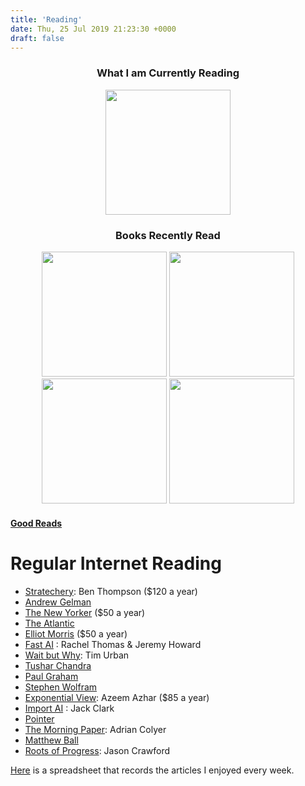 ```yaml
---
title: 'Reading'
date: Thu, 25 Jul 2019 21:23:30 +0000
draft: false
---
```


<center>

### What I am Currently Reading

<img src="/img/HTE.jpg" width="200">

### Books Recently Read

<img src="/img/exhalation.jpg" width="200">

<img src="/img/hyperion.jpg" width="200">

<img src="/img/trick_mirror.png" width="200">

<img src="/img/CWF.jpg" width="200">





</center>

#### [Good Reads](https://www.goodreads.com/user/show/75265124-judah)

Regular Internet Reading 
=========================

* [Stratechery](https://stratechery.com/): Ben Thompson ($120 a year)
* [Andrew Gelman](https://statmodeling.stat.columbia.edu/)
* [The New Yorker](https://www.newyorker.com/) ($50 a year)
* [The Atlantic](https://www.theatlantic.com/)
* [Elliot Morris](https://thecrosstab.substack.com/) ($50 a year)
* [Fast AI](https://www.fast.ai/) : Rachel Thomas & Jeremy Howard
* [Wait but Why](https://waitbutwhy.com/): Tim Urban
* [Tushar Chandra](https://tusharc.dev/)
* [Paul Graham](http://paulgraham.com/index.html)
* [Stephen Wolfram](https://writings.stephenwolfram.com/)
* [Exponential View](https://www.exponentialview.co/): Azeem Azhar ($85 a year)
* [Import AI](https://jack-clark.net/) : Jack Clark
* [Pointer](http://www.pointer.io/)
* [The Morning Paper](https://blog.acolyer.org/): Adrian Colyer
* [Matthew Ball](https://www.matthewball.vc/)
* [Roots of Progress](https://rootsofprogress.org/): Jason Crawford

[Here](https://docs.google.com/spreadsheets/d/1LJM3EJrV8Gx8W0Hk-_i2BhHy1QEer_wZ91dlC22D7a8/edit?usp=sharing) is a spreadsheet that records the articles I enjoyed every week.
